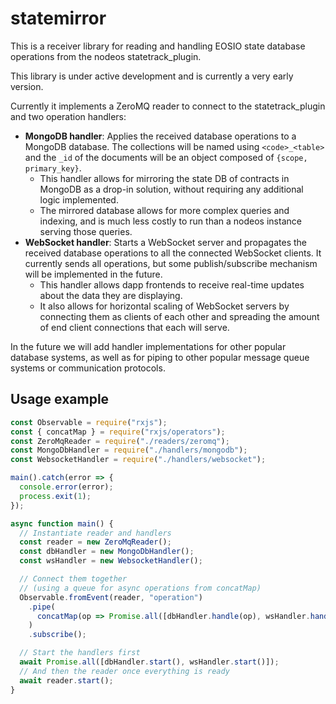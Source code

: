 # statemirror

This is a receiver library for reading and handling EOSIO state database
operations from the nodeos statetrack_plugin.

This library is under active development and is currently a very early version.

Currently it implements a ZeroMQ reader to connect to the statetrack_plugin
and two operation handlers:

- **MongoDB handler**: Applies the received database operations to a MongoDB
  database. The collections will be named using `<code>_<table>` and the
  `_id` of the documents will be an object composed of `{scope, primary_key}`.
  - This handler allows for mirroring the state DB of contracts in MongoDB
    as a drop-in solution, without requiring any additional logic implemented.
  - The mirrored database allows for more complex queries and indexing,
    and is much less costly to run than a nodeos instance serving those queries.
- **WebSocket handler**: Starts a WebSocket server and propagates the received
  database operations to all the connected WebSocket clients. It currently
  sends all operations, but some publish/subscribe mechanism will be
  implemented in the future.
  - This handler allows dapp frontends to receive real-time updates about
    the data they are displaying.
  - It also allows for horizontal scaling of WebSocket servers by connecting
    them as clients of each other and spreading the amount of end client
    connections that each will serve.

In the future we will add handler implementations for other popular
database systems, as well as for piping to other popular message
queue systems or communication protocols.

## Usage example

```javascript
const Observable = require("rxjs");
const { concatMap } = require("rxjs/operators");
const ZeroMqReader = require("./readers/zeromq");
const MongoDbHandler = require("./handlers/mongodb");
const WebsocketHandler = require("./handlers/websocket");

main().catch(error => {
  console.error(error);
  process.exit(1);
});

async function main() {
  // Instantiate reader and handlers
  const reader = new ZeroMqReader();
  const dbHandler = new MongoDbHandler();
  const wsHandler = new WebsocketHandler();

  // Connect them together
  // (using a queue for async operations from concatMap)
  Observable.fromEvent(reader, "operation")
    .pipe(
      concatMap(op => Promise.all([dbHandler.handle(op), wsHandler.handle(op)]))
    )
    .subscribe();

  // Start the handlers first
  await Promise.all([dbHandler.start(), wsHandler.start()]);
  // And then the reader once everything is ready
  await reader.start();
}
```
